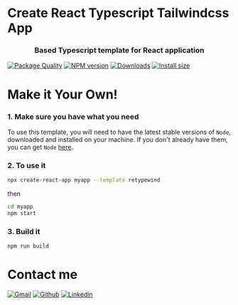 # Create React Typescript Tailwindcss App

### <p align="center">Based Typescript template for React application</p>

[![Package Quality](https://packagequality.com/shield/cra-template-retypewind.svg)](https://packagequality.com/#?package=cra-template-retypewind)
[![NPM version](https://badge.fury.io/js/cra-template-retypewind.svg)](https://www.npmjs.com/package/cra-template-retypewind)
[![Downloads](https://img.shields.io/npm/dm/cra-template-retypewind)](https://www.npmjs.com/package/cra-template-retypewind)
[![Install size](https://packagephobia.com/badge?p=cra-template-retypewind)](https://packagephobia.com/result?p=cra-template-retypewind)

# Make it Your Own!

### 1. Make sure you have what you need

To use this template, you will need to have the latest stable versions of `Node`, downloaded and installed on your machine. If you don't already have them, you can get `Node` [here](https://nodejs.org/en/download/).

### 2. To use it

```bash
npx create-react-app myapp --template retypewind
```

then

```bash
cd myapp
npm start
```

### 3. Build it

```bash
npm run build
```

# Contact me

[![Gmail](https://img.shields.io/badge/Gmail-D14836?style=for-the-badge&logo=gmail&logoColor=white)](mailto:ngdduy17427@gmail.com)
[![Github](https://img.shields.io/badge/GitHub-100000?style=for-the-badge&logo=github&logoColor=white)](https://github.com/ngdduy17427)
[![Linkedin](https://img.shields.io/badge/LinkedIn-0077B5?style=for-the-badge&logo=linkedin&logoColor=white)](https://www.linkedin.com/in/ngdduy17427)
